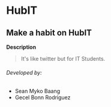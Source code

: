 # HubIT

## Make a habit on HubIT

**Description**
> It's like twitter but for IT Students.

###### Developed by:
- Sean Myko Baang
- Gecel Bonn Rodriguez

